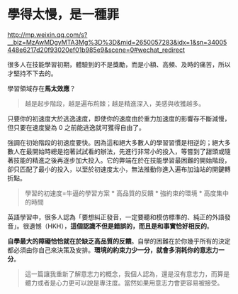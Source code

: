 # 學得太慢，是一種罪

http://mp.weixin.qq.com/s?__biz=MzAwMDgyMTA3Mg%3D%3D&mid=2650057283&idx=1&sn=34005448e6217d20f93020ef01b985e9&scene=0#wechat_redirect

很多人在技能學習初期，體驗到的不是獎勵，而是小額、高頻、及時的痛苦，所以才堅持不下去的。

學習領域存在**馬太效應**？

> 越是起步階段，越是遍布荊棘；越是精進深入，美感與收獲越多。

只要你的初速度大於逃逸速度，即使你的速度由於重力加速度的影響存不斷減慢，但只要在速度變為 0 之前能逃逸就可獲得自由了。

強調在初始階段的初速度要快。因為這和絕大多數人的學習習慣是相逆的；絕大多數人在最開始時總是抱著試試看的辦法，先進行非常小的投入，等嘗到了甜頭或隨著技能的精進之後再逐步加大投入。它的弊端在於在技能學習最困難的開始階段，卻只匹配了最小的投入，以至於初速度太小，無法推動你進入遍布加油站的開鍵轉折點。

> 學習的初速度=牛逼的學習方案 * 高品質的反饋 * 強約束的環境 * 高度集中的時間

英語學習中，很多人認為「要想糾正發音，一定要聽和模仿標準的、純正的外語發音」。很遺憾（HKH），**這個認識不但是錯誤的，而且是和事實恰好相反的**。

**自學最大的障礙恰恰就在於缺乏高品質的反饋**。自學的困難在於你幾乎所有的決定都必須由你自己來決策及安排。**環境的約束力少一分，就會多消耗你的意志力一分**。

> 這一篇讓我重新了解意志力的概念，我個人認為，還是沒有意志力，而算是體力或者是心力更可以說是專注度。當然如果用意志力會更容易被接受。